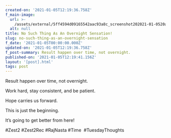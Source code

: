 ```yaml
---
created-on: '2021-01-05T12:19:36.758Z'
f_main-image:
  url: >-
    /assets/external/5ff4594d09165542aac93a8c_screenshot202021-01-0520at2012.16.05.png
  alt: null
title: No Such Thing As An Overnight Sensation!
slug: no-such-thing-as-an-overnight-sensation
f_date: '2021-01-05T00:00:00.000Z'
updated-on: '2021-01-05T12:19:36.758Z'
f_post-summary: Result happen over time, not overnight.
published-on: '2021-01-05T12:19:41.156Z'
layout: '[post].html'
tags: post
---
```


Result happen over time, not overnight.

Work hard, stay consistent, and be patient.

Hope carries us forward.

This is just the beginning.

It’s going to get better from here!

#Zest2 #Zest2Rec #RajNasta #Time  #TuesdayThoughts

  

‍
